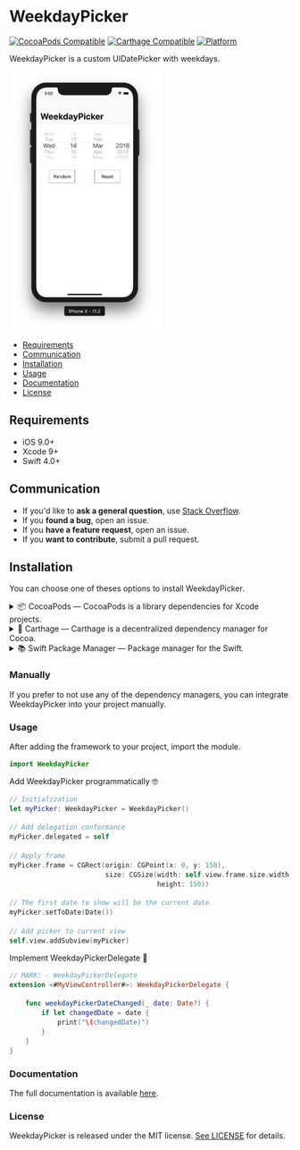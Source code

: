 # WeekdayPicker

[![CocoaPods Compatible](https://img.shields.io/cocoapods/v/WeekdayPicker.svg)](https://img.shields.io/cocoapods/v/WeekdayPicker.svg)
[![Carthage Compatible](https://img.shields.io/badge/Carthage-compatible-4BC51D.svg?style=flat)](https://github.com/Carthage/Carthage)
[![Platform](https://img.shields.io/badge/platform-iOS-lightgrey.svg?style=flat)](https://maximelc.github.io/WeekdayPicker)

WeekdayPicker is a custom UIDatePicker with weekdays.

<img src="https://raw.githubusercontent.com/Maximelc/WeekdayPicker/master/Assets/DemoExample.png" alt="Demo example" width="270" height="464">

- [Requirements](#requirements)
- [Communication](#communication)
- [Installation](#installation)
- [Usage](#usage)
- [Documentation](#documentation)
- [License](#license)

## Requirements

- iOS 9.0+
- Xcode 9+
- Swift 4.0+

## Communication

- If you'd like to **ask a general question**, use [Stack Overflow](http://stackoverflow.com/questions/tagged/WeekdayPicker).
- If you **found a bug**, open an issue.
- If you **have a feature request**, open an issue.
- If you **want to contribute**, submit a pull request.

## Installation

You can choose one of theses options to install WeekdayPicker.

<details>
<summary>📦 CocoaPods — CocoaPods is a library dependencies for Xcode projects.</summary>
[CocoaPods Installation](https://guides.cocoapods.org/using/getting-started.html#getting-started)

To integrate WeekdayPicker into your Xcode project using CocoaPods, specify it in your `Podfile`:

```ruby
source 'https://github.com/CocoaPods/Specs.git'
platform :ios, '9.0'
use_frameworks!

target '<Your Target Name>' do
    pod 'WeekdayPicker', '~> 1.0'
end
```

Then, run the following command:

```bash
$ pod install
```
</details>

<details>
<summary>💉 Carthage — Carthage is a decentralized dependency manager for Cocoa.</summary>
[Carthage](https://github.com/Carthage/Carthage) is a decentralized dependency manager that builds your dependencies and provides you with binary frameworks.

You can install Carthage with [Homebrew](http://brew.sh/) using the following command:

```bash
$ brew update
$ brew install carthage
```

To integrate WeekdayPicker into your Xcode project using Carthage, specify it in your `Cartfile`:

```ogdl
github "WeekdayPicker/WeekdayPicker" ~> 4.7
```

Run `carthage update` to build the framework and drag the built `WeekdayPicker.framework` into your Xcode project.
</details>

<details>
<summary>📚 Swift Package Manager — Package manager for the Swift.</summary>

The [Swift Package Manager](https://swift.org/package-manager/) is a tool for automating the distribution of Swift code and is integrated into the `swift` compiler. It is in early development, but WeekdayPicker does support its use on supported platforms.

Once you have your Swift package set up, adding WeekdayPicker as a dependency is as easy as adding it to the `dependencies` value of your `Package.swift`.

```swift
dependencies: [
    .package(url: "https://github.com/Maximelc/WeekdayPicker.git", from: "1.0.0")
]
```
</details>

### Manually

If you prefer to not use any of the dependency managers, you can integrate WeekdayPicker into your project manually.

### Usage

After adding the framework to your project, import the module.
```swift
import WeekdayPicker
```

Add WeekdayPicker programmatically 🤓
```swift
// Initialization
let myPicker: WeekdayPicker = WeekdayPicker()

// Add delegation conformance
myPicker.delegated = self

// Apply frame
myPicker.frame = CGRect(origin: CGPoint(x: 0, y: 150),
                        size: CGSize(width: self.view.frame.size.width,
                                     height: 150))        

// The first date to show will be the current date
myPicker.setToDate(Date())

// Add picker to current view
self.view.addSubview(myPicker)
```

Implement WeekdayPickerDelegate 🤝
```swift
// MARK: - WeekdayPickerDelegate
extension <#MyViewController#>: WeekdayPickerDelegate {

    func weekdayPickerDateChanged(_ date: Date?) {
        if let changedDate = date {
            print("\(changedDate)")
        }
    }
}
```

### Documentation
The full documentation is available [here](https://maximelc.github.io/WeekdayPicker).

### License

WeekdayPicker is released under the MIT license. [See LICENSE](https://github.com/Maximelc/WeekdayPicker/blob/master/LICENSE) for details.
